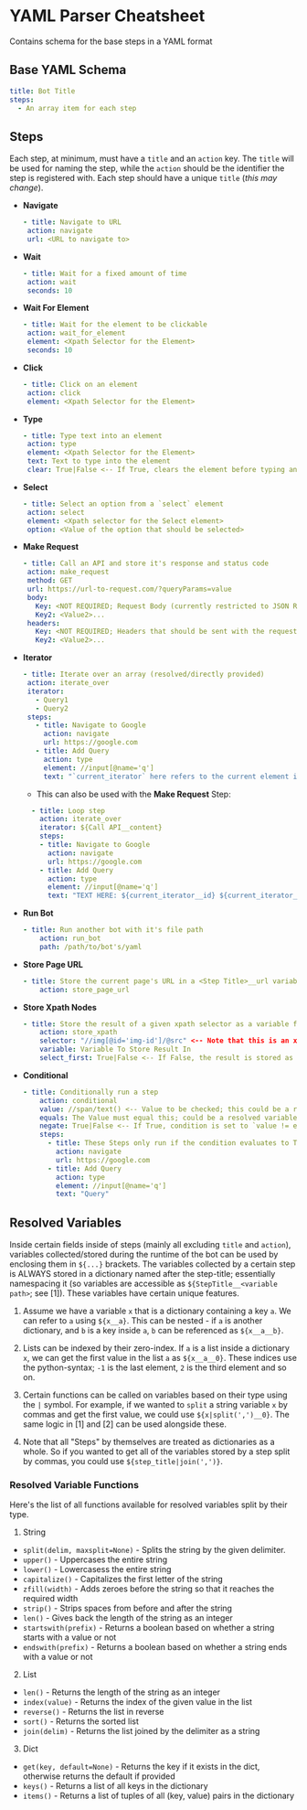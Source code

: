 
# YAML Parser Cheatsheet

Contains schema for the base steps in a YAML format


## Base YAML Schema

```yaml
title: Bot Title
steps:
  - An array item for each step
```


## Steps

Each step, at minimum, must have a `title` and an `action` key. The `title` will be used for naming the step, while the `action` should be the identifier the step is registered with. Each step should have a unique `title` (*this may change*).

- **Navigate**

     ```yaml
    - title: Navigate to URL
      action: navigate
      url: <URL to navigate to>
    ```

- **Wait**

     ```yaml
    - title: Wait for a fixed amount of time
      action: wait
      seconds: 10
    ```

- **Wait For Element**

     ```yaml
    - title: Wait for the element to be clickable
      action: wait_for_element
      element: <Xpath Selector for the Element>
      seconds: 10
    ```

- **Click**

     ```yaml
    - title: Click on an element
      action: click
      element: <Xpath Selector for the Element>
    ```

- **Type**

     ```yaml
    - title: Type text into an element
      action: type
      element: <Xpath Selector for the Element>
      text: Text to type into the element
      clear: True|False <-- If True, clears the element before typing anything
    ```

- **Select**

     ```yaml
    - title: Select an option from a `select` element
      action: select
      element: <Xpath selector for the Select element>
      option: <Value of the option that should be selected>
    ```

- **Make Request**

     ```yaml
    - title: Call an API and store it's response and status code
      action: make_request
      method: GET
      url: https://url-to-request.com/?queryParams=value
      body: 
        Key: <NOT REQUIRED; Request Body (currently restricted to JSON Request data)>
        Key2: <Value2>...
      headers:
        Key: <NOT REQUIRED; Headers that should be sent with the request>
        Key2: <Value2>...
    ```

- **Iterator**

     ```yaml
    - title: Iterate over an array (resolved/directly provided)
      action: iterate_over
      iterator:
        - Query1
        - Query2
      steps:
        - title: Navigate to Google
          action: navigate
          url: https://google.com
        - title: Add Query
          action: type
          element: //input[@name='q']
          text: "`current_iterator` here refers to the current element in the loop: ${current_iterator}"
    ```
  - This can also be used with the **Make Request** Step:

  ```yaml
    - title: Loop step
      action: iterate_over
      iterator: ${Call API__content}
      steps:
      - title: Navigate to Google
        action: navigate
        url: https://google.com
      - title: Add Query
        action: type
        element: //input[@name='q']
        text: "TEXT HERE: ${current_iterator__id} ${current_iterator__title}"
  ```
  
- **Run Bot**

  ```yaml
  - title: Run another bot with it's file path
      action: run_bot
      path: /path/to/bot's/yaml
  ```

- **Store Page URL**

  ```yaml
  - title: Store the current page's URL in a <Step Title>__url variable for later use
      action: store_page_url
  ```

- **Store Xpath Nodes**

  ```yaml
  - title: Store the result of a given xpath selector as a variable for later use (attributes/props only!)
      action: store_xpath
      selector: "//img[@id='img-id']/@src" <-- Note that this is an xpath selector to an attribute, not an element!
      variable: Variable To Store Result In
      select_first: True|False <-- If False, the result is stored as an array; if True, only the first result is stored
  ```

- **Conditional**

  ```yaml
  - title: Conditionally run a step
      action: conditional
      value: //span/text() <-- Value to be checked; this could be a resolved variable or an xpath selector
      equals: The Value must equal this; could be a resolved variable or any other type
      negate: True|False <-- If True, condition is set to `value != equals`, otherwise it's `value == equals`
      steps:
        - title: These Steps only run if the condition evaluates to True
          action: navigate
          url: https://google.com
        - title: Add Query
          action: type
          element: //input[@name='q']
          text: "Query"
  ```

## Resolved Variables

Inside certain fields inside of steps (mainly all excluding `title` and `action`), variables collected/stored during the runtime of the bot can be used by enclosing them in `${...}` brackets. The variables collected by a certain step is ALWAYS stored in a dictionary named after the step-title; essentially namespacing it (so variables are accessible as `${StepTitle__<variable path>`; see [1]). These variables have certain unique features.

1. Assume we have a variable `x` that is a dictionary containing a key `a`. We can refer to `a` using `${x__a}`. This can be nested - if `a` is another dictionary, and `b` is a key inside `a`, `b` can be referenced as `${x__a__b}`.

2. Lists can be indexed by their zero-index. If `a` is a list inside a dictionary `x`, we can get the first value in the list `a` as `${x__a__0}`. These indices use the python-syntax; `-1` is the last element, `2` is the third element and so on.

3. Certain functions can be called on variables based on their type using the `|` symbol. For example, if we wanted to `split` a string variable `x` by commas and get the first value, we could use `${x|split(',')__0}`. The same logic in [1] and [2] can be used alongside these.
  1. Note that all "Steps" by themselves are treated as dictionaries as a whole. So if you wanted to get all of the variables stored by a step split by commas, you could use `${step_title|join(',')}`.

### Resolved Variable Functions

Here's the list of all functions available for resolved variables split by their type.

1. String
  - `split(delim, maxsplit=None)` - Splits the string by the given delimiter.
  - `upper()` - Uppercases the entire string
  - `lower()` - Lowercasess the entire string
  - `capitalize()` - Capitalizes the first letter of the string
  - `zfill(width)` - Adds zeroes before the string so that it reaches the required width
  - `strip()` - Strips spaces from before and after the string
  - `len()` - Gives back the length of the string as an integer
  - `startswith(prefix)` - Returns a boolean based on whether a string starts with a value or not
  - `endswith(prefix)` - Returns a boolean based on whether a string ends with a value or not

2. List
  - `len()` - Returns the length of the string as an integer
  - `index(value)` - Returns the index of the given value in the list
  - `reverse()` - Returns the list in reverse
  - `sort()` - Returns the sorted list
  - `join(delim)` - Returns the list joined by the delimiter as a string

3. Dict
  - `get(key, default=None)` - Returns the key if it exists in the dict, otherwise returns the default if provided
  - `keys()` - Returns a list of all keys in the dictionary
  - `items()` - Returns a list of tuples of all (key, value) pairs in the dictionary